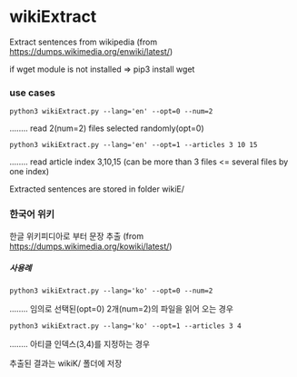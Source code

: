 # wikiExtract

Extract sentences from wikipedia (from https://dumps.wikimedia.org/enwiki/latest/)

if wget module is not installed => pip3 install wget

### use cases
    python3 wikiExtract.py --lang='en' --opt=0 --num=2         
  ........ read 2(num=2) files selected randomly(opt=0) 

    python3 wikiExtract.py --lang='en' --opt=1 --articles 3 10 15         
  ........ read article index 3,10,15 (can be more than 3 files <= several files by one index) 

  Extracted sentences are stored in folder wikiE/


### 한국어 위키
한글 위키피디아로 부터 문장 추출 (from https://dumps.wikimedia.org/kowiki/latest/)

##### 사용례
    python3 wikiExtract.py --lang='ko' --opt=0 --num=2   
  ........ 임의로 선택된(opt=0) 2개(num=2)의 파일을 읽어 오는 경우  

    python3 wikiExtract.py --lang='ko' --opt=1 --articles 3 4  
  ........ 아티클 인덱스(3,4)를 지정하는 경우
 
  추출된 결과는 wikiK/ 폴더에 저장
